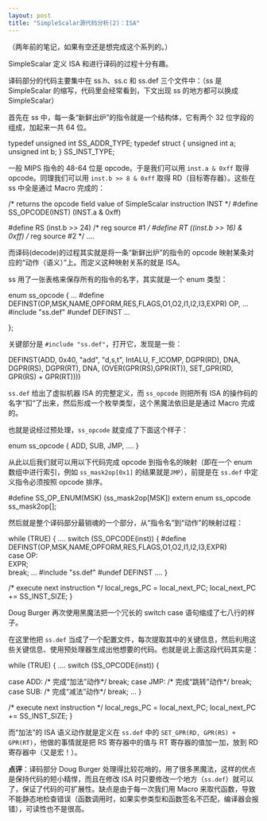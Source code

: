 ```yaml
---
layout: post
title: "SimpleScalar源代码分析(2)：ISA"
---
```



（两年前的笔记，如果有空还是想完成这个系列的。）



SimpleScalar 定义 ISA 和进行译码的过程十分有趣。


译码部分的代码主要集中在 ss.h、ss.c 和 ss.def 三个文件中：（ss 是 SimpleScalar 的缩写，代码里会经常看到，下文出现 ss 的地方都可以换成 SimpleScalar）


首先在 ss 中，每一条“新鲜出炉”的指令就是一个结构体，它有两个 32 位字段的组成，加起来一共 64 位。

  typedef unsigned int SS_ADDR_TYPE;
  typedef struct {
  unsigned int a;
  unsigned int b;
  } SS_INST_TYPE;


一般 MIPS 指令的 48-64 位是 opcode。于是我们可以用 `inst.a & 0xff` 取得 opcode。同理我们可以用 `inst.b >> 8 & 0xff` 取得 RD（目标寄存器）。这些在 ss 中全是通过 Macro 完成的：


  /* returns the opcode field value of SimpleScalar instruction INST */
  #define SS_OPCODE(INST) (INST.a & 0xff)

  #define RS (inst.b >> 24) /* reg source #1 */
  #define RT ((inst.b >> 16) & 0xff) /* reg source #2 */
  ....

而译码(decode)的过程其实就是将一条“新鲜出炉”的指令的 opcode 映射某条对应的“动作（语义）”上。而定义这种映射关系的就是 ISA。


ss 用了一张表格来保存所有的指令的名字，其实就是一个 enum 类型：


  enum ss_opcode {
  ...
  #define DEFINST(OP,MSK,NAME,OPFORM,RES,FLAGS,O1,O2,I1,I2,I3,EXPR) OP,
  ...
  #include "ss.def"
  #undef DEFINST
  ...

  };

 

关键部分是 `#include "ss.def"`，打开它，发现是一些：


  DEFINST(ADD, 0x40,
  "add", "d,s,t",
  IntALU, F_ICOMP,
  DGPR(RD), DNA, DGPR(RS), DGPR(RT), DNA,
  (OVER(GPR(RS),GPR(RT)), SET_GPR(RD, GPR(RS) + GPR(RT))))


`ss.def` 给出了虚拟机器 ISA 的完整定义，而 `ss_opcode` 则把所有 ISA 的操作码的名字“扣“了出来，然后形成一个枚举类型，这个黑魔法依旧是是通过 Macro 完成的。


也就是说经过预处理，`ss_opcode` 就变成了下面这个样子：


enum ss_opcode {
ADD,
SUB,
JMP,
....
}


从此以后我们就可以用以下代码完成 opcode 到指令名的映射（即在一个 enum 数组中进行索引，例如 `ss_mask2op[0x1]` 的结果就是`JMP`），前提是在 `ss.def` 中定义指令必须按照 opcode 排序。

 

  #define SS_OP_ENUM(MSK) (ss_mask2op[MSK])
  extern enum ss_opcode ss_mask2op[];

 

然后就是整个译码部分最销魂的一个部分，从“指令名”到“动作”的映射过程：


  while (TRUE)
  {
  ....
  switch (SS_OPCODE(inst)) {
  #define DEFINST(OP,MSK,NAME,OPFORM,RES,FLAGS,O1,O2,I1,I2,I3,EXPR) \
  case OP: \
  EXPR; \
  break;
  ...
  #include "ss.def"
  #undef DEFINST
  ....
  }

  /* execute next instruction */
  local_regs_PC = local_next_PC;
  local_next_PC += SS_INST_SIZE;
  }

 

Doug Burger 再次使用黑魔法把一个冗长的 switch case 语句缩成了七八行的样子。


在这里他把 `ss.def` 当成了一个配置文件，每次提取其中的关键信息，然后利用这些关键信息、使用预处理器生成出他想要的代码。也就是说上面这段代码其实是：


  while (TRUE)
  {
  ....
  switch (SS_OPCODE(inst)) {

  case ADD:
  /* 完成“加法”动作*/
  break;
  case JMP:
  /* 完成“跳转”动作*/
  break;
  case SUB:
  /* 完成“减法”动作*/
  break;
  ...
  }

  /* execute next instruction */
  local_regs_PC = local_next_PC;
  local_next_PC += SS_INST_SIZE;
  }



而“加法”的 ISA 语义动作就是定义在 `ss.def` 中的 `SET_GPR(RD, GPR(RS) + GPR(RT)`，他做的事情就是把 RS 寄存器中的值与 RT 寄存器的值加一加，放到 RD 寄存器中（又是宏！）。



**点评**：译码部分 Doug Burger 处理得比较花哨的，用了很多黑魔法，这样的优点是保持代码的短小精悍，而且在修改 ISA 时只要修改一个地方（`ss.def`）就可以了，保证了代码的可扩展性。缺点是由于每一次我们用 Macro 来取代函数，导致不能静态地检查错误（函数调用时，如果实参类型和函数签名不匹配，编译器会报错），可读性也不是很高。
